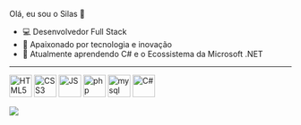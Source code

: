 Olá, eu sou o Silas 👋

- 💻 Desenvolvedor Full Stack
- 🚀 Apaixonado por tecnologia e inovação
- 🌱 Atualmente aprendendo C# e o Ecossistema da Microsoft .NET


<hr />

<p align="left">
  <img src="https://cdn.jsdelivr.net/gh/devicons/devicon/icons/html5/html5-original.svg" alt="HTML5" width="40" height="40"/>
  <img src="https://cdn.jsdelivr.net/gh/devicons/devicon/icons/css3/css3-original.svg" alt="CSS3" width="40" height="40"/>
  <img src="https://cdn.jsdelivr.net/gh/devicons/devicon/icons/javascript/javascript-original.svg" alt="JS" width="40" height="40"/>
  <img src="https://cdn.jsdelivr.net/gh/devicons/devicon@latest/icons/php/php-original.svg" alt="php" width="40" height="40" />
  <img src="https://cdn.jsdelivr.net/gh/devicons/devicon@latest/icons/mysql/mysql-original-wordmark.svg" alt="mysql" width="40" height="40" />
  <img src="https://cdn.jsdelivr.net/gh/devicons/devicon/icons/csharp/csharp-original.svg" alt="C#" width="40" height="40"/>
</p>

<a href="https://www.linkedin.com/in/luiseduardoti/">
  <img src="https://cdn.jsdelivr.net/gh/devicons/devicon@latest/icons/linkedin/linkedin-original-wordmark.svg" />          
</a>
